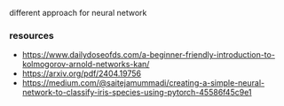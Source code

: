 
different approach for neural network

### resources
- https://www.dailydoseofds.com/a-beginner-friendly-introduction-to-kolmogorov-arnold-networks-kan/
- https://arxiv.org/pdf/2404.19756
- https://medium.com/@saitejamummadi/creating-a-simple-neural-network-to-classify-iris-species-using-pytorch-45586f45c9e1
